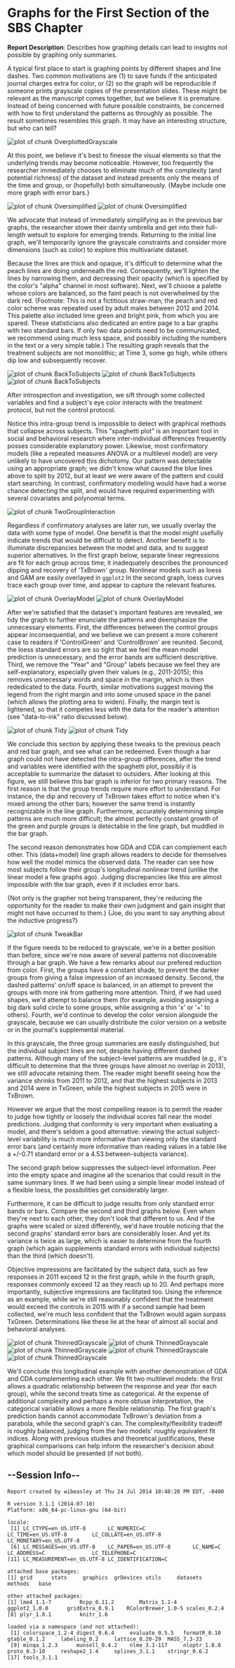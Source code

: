<!-- rmarkdown v1 -->

<!-- Specify the report's official name, goal & description. -->
# Graphs for the First Section of the SBS Chapter
**Report Description**: Describes how graphing details can lead to insights not possible by graphing only summaries.



<!-- Point knitr to the underlying code file so it knows where to look for the chunks. -->


<!-- Load the packages.  Suppress the output when loading packages. --> 


<!-- Load any Global Functions declared in the R file.  Suppress the output. --> 


<!-- Declare any global functions specific to a Rmd output.  Suppress the output. --> 


<!-- Load the dataset.   -->


<!-- Tweak the dataset.   -->


A typical first place to start is graphing points by different shapes and line dashes.  Two common motivations are (1) to save funds if the anticipated journal charges extra for color, or (2) so the graph will be reproducible if someone prints grayscale copies of the presentation slides.  These might be relevant as the manuscript comes together, but we believe it is premature.  Instead of being concerned with future possible constraints, be concerned with how to first understand the patterns as throughly as possible. The result sometimes resembles this graph.  It may have an interesting structure, but who can tell?

![plot of chunk OverplottedGrayscale](FigureRmd/OverplottedGrayscale.png) 

At this point, we believe it's best to finesse the visual elements so that the underlying trends may become noticeable.  However, too frequently the researcher immediately chooses to eliminate much of the complexity (and potential richness) of the dataset and instead presents only the means of the time and group, or (hopefully) both simultaneously.  {Maybe include one more graph with error bars.}

![plot of chunk Oversimplified](FigureRmd/Oversimplified1.png) ![plot of chunk Oversimplified](FigureRmd/Oversimplified2.png) 

We advocate that instead of immediately simplifying as in the previous bar graphs, the researcher stowe their dainty umbrella and get into their full-length wetsuit to explore for emerging trends.  Returning to the initial line graph, we'll temporarily ignore the grayscale constraints and consider more dimensions (such as color) to explore this multivariate dataset.

Because the lines are thick and opaque, it's difficult to determine what the peach lines are doing underneath the red.  Consequently, we'll lighten the lines by narrowing them, and decreasing their opacity (which is specified by the color's "alpha" channel in most software).  Next, we'll choose a palette whose colors are balanced, so the faint peach is not overwhelmed by the dark red. (Footnote: This is not a fictitious straw-man; the peach and red color scheme was repeated used by adult males between 2012 and 2014.  This palette also included lime green and bright pink, from which you are spared.  These statisticians also dedicated an entire page to a bar graphs with two standard bars.  If only two data points need to be communicated, we recommend using much less space, and possibly including the numbers in the text or a very simple table.)  The resulting graph reveals that the treatment subjects are not monolithic; at Time 3, some go high, while others dip low and subsequently recover.  

![plot of chunk BackToSubjects](FigureRmd/BackToSubjects1.png) ![plot of chunk BackToSubjects](FigureRmd/BackToSubjects2.png) ![plot of chunk BackToSubjects](FigureRmd/BackToSubjects3.png) 

After introspection and investigation, we sift through some collected variables and find a subject's eye color interacts with the treatment protocol, but not the control protocol.

Notice this intra-group trend is impossible to detect with graphical methods that collapse across subjects.  This "spaghetti plot" is an important tool in social and behavioral research where inter-individual differences frequently posses considerable explanatory power.  Likewise, most confirmatory models (like a repeated measures ANOVA or a multilevel model) are very unlikely to have uncovered this dichotomy.  Our pattern was detectable using an appropriate graph; we didn't know what caused the blue lines above to split by 2012, but at least we were aware of the pattern and could start searching.  In contrast, confirmatory modeling would have had a worse chance detecting the split, and would have required experimenting with several covariates and polynomial terms.

![plot of chunk TwoGroupInteraction](FigureRmd/TwoGroupInteraction.png) 

Regardless if confirmatory analyses are later run, we usually overlay the data with some type of model.  One benefit is that the model might usefully indicate trends that would be difficult to detect.  Another benefit is to illuminate discrepancies between the model and data, and to suggest superior alternatives.  In the first graph below, separate linear regressions are fit for each group across time; it inadequately describes the pronounced dipping and recovery of 'TxBrown' group.  Nonlinear models such as loess and GAM are easily overlayed in `ggplot2`  In the second graph, loess curves trace each group over time, and appear to capture the relevant features.

![plot of chunk OverlayModel](FigureRmd/OverlayModel1.png) ![plot of chunk OverlayModel](FigureRmd/OverlayModel2.png) 

After we're satisfied that the dataset's important features are revealed, we tidy the graph to further enunciate the patterns and deemphasize the unnecessary elements.  First, the differences between the control groups appear inconsequential, and we believe we can present a more coherent case to readers if 'ControlGreen' and 'ControlBrown' are reunited.  Second, the loess standard errors are so tight that we feel the mean model prediction is unnecessary, and the error bands are sufficient descriptive.  Third, we remove the "Year" and "Group" labels because we feel they are self-explanatory, especially given their values (e.g., 2011-2015); this removes unnecessary words and space in the margin, which is then rededicated to the data.  Fourth, similar motivations suggest moving the legend from the right margin and into some unused space in the panel (which allows the plotting area to widen).  Finally, the margin text is lightened, so that it competes less with the data for the reader's attention (see "data-to-ink" ratio discussed below).

![plot of chunk Tidy](FigureRmd/Tidy1.png) ![plot of chunk Tidy](FigureRmd/Tidy2.png) 

We conclude this section by applying these tweaks to the previous peach and red bar graph, and see what can be redeemed.  Even though a bar graph could not have detected the intra-group differences, after the trend and variables were identified with the spaghetti plot, possibly it is acceptable to summarize the dataset to outsiders.  After looking at this figure, we still believe this bar graph is inferior for two primary reasons.  The first reason is that the group trends require more effort to understand.  For instance, the dip and recovery of TxBrown takes effort to notice when it's mixed among the other bars; however the same trend is instantly recognizable in the line graph.  Furthermore, accurately determining simple patterns are much more difficult; the almost perfectly constant growth of the green and purple groups is detectable in the line graph, but muddled in the bar graph.

The second reason demonstrates how GDA and CDA can complement each other.  This (data+model) line graph allows readers to decide for themselves how well the model mimics the observed data.  The reader can see how most subjects follow their group's longitudinal nonlinear trend (unlike the linear model a few graphs ago).  Judging discrepancies like this are almost impossible with the bar graph, even if it includes error bars.

{Not only is the grapher not being transparent, they're reducing the opportunity for the reader to make their own judgment and gain insight that might not have occurred to them.} {Joe, do you want to say anything about the inductive progress?}

![plot of chunk TweakBar](FigureRmd/TweakBar.png) 

If the figure needs to be reduced to grayscale, we're in a better position than before, since we're now aware of several patterns not discoverable through a bar graph.  We have a few remarks about our prefered reduction from color.  First, the groups have a constant shade, to prevent the darker groups from giving a false impression of an increased density.  Second, the dashed patterns' on/off space is balanced, in an attempt to prevent the groups with more ink from gathering more attention.  Third, if we had used shapes, we'd attempt to balance them (for example, avoiding assigning a big dark solid circle to some groups, while assigning a thin 'x' or '+' to others). Fourth, we'd continue to develop the color version alongside the grayscale, because we can usually distribute the color version on a website or in the journal's supplemental material.

In this grayscale, the three group summaries are easily distinguished, but the individual subject lines are not, despite having different dashed patterns.  Although many of the subject-level patterns are muddled (e.g., it's difficult to determine that the three groups have almost no overlap in 2013), we still advocate retaining them.  The reader might benefit seeing how the variance shrinks from 2011 to 2012, and that the highest subjects in 2013 and 2014 were in TxGreen, while the highest subjects in 2015 were in TxBrown.
 
However we argue that the most compelling reason is to permit the reader to judge how tightly or loosely the individual scores fall near the model predictions.  Judging that conformity is very important when evaluating a model, and there's seldom a good alternative: viewing the actual subject-level variability is much more informative than viewing only the standard error bars (and certainly more informative than reading values in a table like a +/-0.71 standard error or a 4.53 between-subjects variance).  

The second graph below suppresses the subject-level information.  Peer into the empty space and imagine all the scenarios that could result in the same summary lines.  If we had been using a simple linear model instead of a flexible loess, the possibilities get considerably larger.  

Furthermore, it can be difficult to judge results from only standard error bands or bars.  Compare the second and third graphs below.  Even when they're next to each other, they don't look that different to us.  And if the graphs were scaled or sized differently, we'd have trouble noticing that the second graphs' standard error bars are considerably loser.  And yet its variance is twice as large, which is easier to determine from the fourth graph (which again supplements standard errors with individual subjects) than the third (which doesn't).

Objective impressions are facilitated by the subject data, such as few responses in 2011 exceed 12 in the first graph, while in the fourth graph, responses commonly exceed 12 as they reach up to 20.  And perhaps more importantly, subjective impressions are facilitated too.  Using the inference as an example, while we're still reasonably confident that the treatment would exceed the controls in 2015 with if a second sample had been collected, we're much less confident that the TxBrown would again surpass TxGreen.  Determinations like these lie at the hear of almost all social and behavioral analyses.

![plot of chunk ThinnedGrayscale](FigureRmd/ThinnedGrayscale1.png) ![plot of chunk ThinnedGrayscale](FigureRmd/ThinnedGrayscale2.png) ![plot of chunk ThinnedGrayscale](FigureRmd/ThinnedGrayscale3.png) ![plot of chunk ThinnedGrayscale](FigureRmd/ThinnedGrayscale4.png) ![plot of chunk ThinnedGrayscale](FigureRmd/ThinnedGrayscale5.png) 

We'll conclude this longitudinal example with another demonstration of GDA and CDA complementing each other.  We fit two multilevel models: the first allows a quadratic relationship between the response and year (for each group), while the second treats time as categorical.  At the expense of additional complexity and perhaps a more obtuse interpretation, the categorical variable allows a more flexible relationship.  The first graph's prediction bands cannot accommodate TxBrown's deviation from a parabola, while the second graph's can.  The complexity/flexibility tradeoff is roughly balanced, judging from the two models' roughly equivalent fit indices.  Along with previous studies and theoretical justifications, these graphical comparisons can help inform the researcher's decision about which model should be presented (if not both).



## --Session Info--

```
Report created by wibeasley at Thu 24 Jul 2014 10:48:20 PM EDT, -0400
```

```
R version 3.1.1 (2014-07-10)
Platform: x86_64-pc-linux-gnu (64-bit)

locale:
 [1] LC_CTYPE=en_US.UTF-8       LC_NUMERIC=C               LC_TIME=en_US.UTF-8        LC_COLLATE=en_US.UTF-8     LC_MONETARY=en_US.UTF-8   
 [6] LC_MESSAGES=en_US.UTF-8    LC_PAPER=en_US.UTF-8       LC_NAME=C                  LC_ADDRESS=C               LC_TELEPHONE=C            
[11] LC_MEASUREMENT=en_US.UTF-8 LC_IDENTIFICATION=C       

attached base packages:
[1] grid      stats     graphics  grDevices utils     datasets  methods   base     

other attached packages:
[1] lme4_1.1-7         Rcpp_0.11.2        Matrix_1.1-4       ggplot2_1.0.0      gridExtra_0.9.1    RColorBrewer_1.0-5 scales_0.2.4      
[8] plyr_1.8.1         knitr_1.6         

loaded via a namespace (and not attached):
 [1] colorspace_1.2-4 digest_0.6.4     evaluate_0.5.5   formatR_0.10     gtable_0.1.2     labeling_0.2     lattice_0.20-29  MASS_7.3-33     
 [9] minqa_1.2.3      munsell_0.4.2    nlme_3.1-117     nloptr_1.0.0     proto_0.3-10     reshape2_1.4     splines_3.1.1    stringr_0.6.2   
[17] tools_3.1.1     
```
